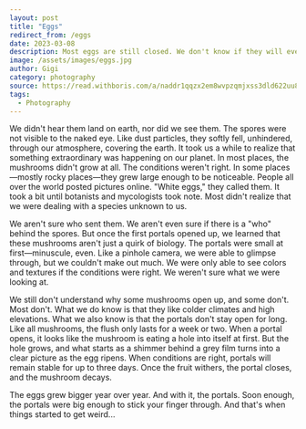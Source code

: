 ```yaml
---
layout: post
title: "Eggs"
redirect_from: /eggs
date: 2023-03-08
description: Most eggs are still closed. We don't know if they will ever open up. 
image: /assets/images/eggs.jpg
author: Gigi
category: photography
source: https://read.withboris.com/a/naddr1qqzx2em8wvpzqmjxss3dld622uu8q25gywum9qtg4w4cv4064jmg20xsac2aam5nqvzqqqr4gucv8jqx
tags:
  - Photography
---
```


We didn't hear them land on earth, nor did we see them. The spores were not
visible to the naked eye. Like dust particles, they softly fell, unhindered,
through our atmosphere, covering the earth. It took us a while to realize that
something extraordinary was happening on our planet. In most places, the
mushrooms didn't grow at all. The conditions weren't right. In some
places—mostly rocky places—they grew large enough to be noticeable. People all
over the world posted pictures online. "White eggs," they called them. It took a
bit until botanists and mycologists took note. Most didn't realize that we were
dealing with a species unknown to us.

We aren't sure who sent them. We aren't even sure if there is a "who" behind the
spores. But once the first portals opened up, we learned that these mushrooms
aren't just a quirk of biology. The portals were small at first—minuscule, even.
Like a pinhole camera, we were able to glimpse through, but we couldn't make out
much. We were only able to see colors and textures if the conditions were right.
We weren't sure what we were looking at.

We still don't understand why some mushrooms open up, and some don't. Most
don't. What we do know is that they like colder climates and high elevations.
What we also know is that the portals don't stay open for long. Like all
mushrooms, the flush only lasts for a week or two. When a portal opens, it looks
like the mushroom is eating a hole into itself at first. But the hole grows, and
what starts as a shimmer behind a grey film turns into a clear picture as the
egg ripens. When conditions are right, portals will remain stable for up to
three days. Once the fruit withers, the portal closes, and the mushroom decays.

The eggs grew bigger year over year. And with it, the portals. Soon enough, the
portals were big enough to stick your finger through. And that's when things
started to get weird...
